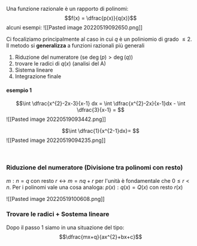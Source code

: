 Una funzione razionale è un rapporto di polinomi:
$$f(x) = \dfrac{p(x)}{q(x)}$$
alcuni esempi:
![[Pasted image 20220519092650.png]]

Ci focaliziamo principalmente al caso in cui $q$ è un poliniomio di grado $\le 2$. Il metodo si **generalizza** a funzioni razionali più generali


1. Riduzione del numeratore (se $\deg(p) > \deg(q)$)
2. trovare le radici di $q(x)$ (analisi del A)
3. Sistema lineare
4. Integrazione finale

#### esempio 1

$$\int \dfrac{x^{2}-2x-3}{x-1} dx = \int \dfrac{x^{2}-2x}{x-1}dx - \int \dfrac{3}{x-1} = $$
![[Pasted image 20220519093442.png]]
 

$$\int \dfrac{1}{x^{2-1}dx}= $$
![[Pasted image 20220519094235.png]]


<div style="page-break-after: always; visibility:hidden">\pagebreak</div>

### Riduzione del numeratore (Divisione tra polinomi con resto)
$m : n = q \ \text{con resto } r \leftrightarrow m = nq + r$ per l'unità è fondamentale che $0 \le r < n$.
Per i polinomi vale una cosa analoga: $p(x):q(x) = Q(x) \ \text{con resto } r(x)$

![[Pasted image 20220519100608.png]]



### Trovare le radici + Sostema lineare
Dopo il passo 1 siamo in una situazione del tipo:
$$\dfrac{mx+q}{ax^{2}+bx+c}$$